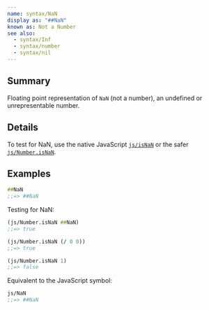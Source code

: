 ```yaml
---
name: syntax/NaN
display as: "##NaN"
known as: Not a Number
see also:
  - syntax/Inf
  - syntax/number
  - syntax/nil
---
```


## Summary

Floating point representation of `NaN` (not a number), an undefined or
unrepresentable number.

## Details

To test for NaN, use the native JavaScript [`js/isNaN`] or the safer [`js/Number.isNaN`].

[`js/isNaN`]:https://developer.mozilla.org/en-US/docs/Web/JavaScript/Reference/Global_Objects/isNaN
[`js/Number.isNaN`]:https://developer.mozilla.org/en-US/docs/Web/JavaScript/Reference/Global_Objects/Number/isNaN

## Examples

```clj
##NaN
;;=> ##NaN
```

Testing for NaN:

```clj
(js/Number.isNaN ##NaN)
;;=> true

(js/Number.isNaN (/ 0 0))
;;=> true

(js/Number.isNaN 1)
;;=> false
```

Equivalent to the JavaScript symbol:

```clj
js/NaN
;;=> ##NaN
```
